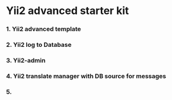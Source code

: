 # Yii2 advanced starter kit
### 1. Yii2 advanced template
### 2. Yii2 log to Database
### 3. Yii2-admin
### 4. Yii2 translate manager with DB source for messages
### 5. 